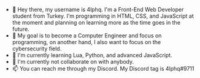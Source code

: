 - 👋 Hey there, my username is 4lphq. I'm a Front-End Web Developer student from Turkey. I'm programming in HTML, CSS, and JavaScript at the moment and planning on learning more as the time goes in the future.
- 👀 My goal is to become a Computer Engineer and focus on programming, on another hand, I also want to focus on the cybersecurity field.
- 🌱 I'm currently learning Lua, Python, and advanced JavaScript.
- 💞️ I'm currently not collaborate on with anybody.
- 📫 You can reach me through my Discord. My Discord tag is 4lphq#9711

<!--
4lphq/4lphq is a ✨ special ✨ repository because its `README.md` (this file) appears on your GitHub profile.
You can click the Preview link to take a look at your changes.
-->
